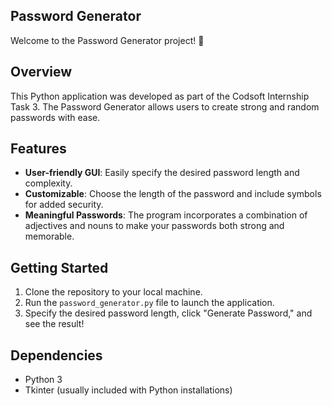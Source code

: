 ## Password Generator

Welcome to the Password Generator project! 🚀

## Overview
This Python application was developed as part of the Codsoft Internship Task 3. The Password Generator allows users to create strong and random passwords with ease.

## Features
- **User-friendly GUI**: Easily specify the desired password length and complexity.
- **Customizable**: Choose the length of the password and include symbols for added security.
- **Meaningful Passwords**: The program incorporates a combination of adjectives and nouns to make your passwords both strong and memorable.

## Getting Started
1. Clone the repository to your local machine.
2. Run the `password_generator.py` file to launch the application.
3. Specify the desired password length, click "Generate Password," and see the result!

## Dependencies
- Python 3
- Tkinter (usually included with Python installations)

